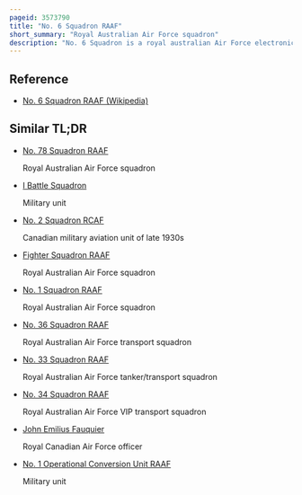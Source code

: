 ```yaml
---
pageid: 3573790
title: "No. 6 Squadron RAAF"
short_summary: "Royal Australian Air Force squadron"
description: "No. 6 Squadron is a royal australian Air Force electronic Attack Squadron. It was formed as a Training Unit in 1917 based in England during World War I. The Squadron was disbanded in 1919 but was reconfigured at the Start of 1939. During World War ii it saw Combat as a light Bomber and Maritime Patrol Squadron and took Part in the new Guinea Campaign and new Britain Campaign before being disbanded after the War."
---
```


## Reference

- [No. 6 Squadron RAAF (Wikipedia)](https://en.wikipedia.org/?curid=3573790)

## Similar TL;DR

- [No. 78 Squadron RAAF](/tldr/en/no-78-squadron-raaf)

  Royal Australian Air Force squadron

- [I Battle Squadron](/tldr/en/i-battle-squadron)

  Military unit

- [No. 2 Squadron RCAF](/tldr/en/no-2-squadron-rcaf)

  Canadian military aviation unit of late 1930s

- [Fighter Squadron RAAF](/tldr/en/fighter-squadron-raaf)

  Royal Australian Air Force squadron

- [No. 1 Squadron RAAF](/tldr/en/no-1-squadron-raaf)

  Royal Australian Air Force squadron

- [No. 36 Squadron RAAF](/tldr/en/no-36-squadron-raaf)

  Royal Australian Air Force transport squadron

- [No. 33 Squadron RAAF](/tldr/en/no-33-squadron-raaf)

  Royal Australian Air Force tanker/transport squadron

- [No. 34 Squadron RAAF](/tldr/en/no-34-squadron-raaf)

  Royal Australian Air Force VIP transport squadron

- [John Emilius Fauquier](/tldr/en/john-emilius-fauquier)

  Royal Canadian Air Force officer

- [No. 1 Operational Conversion Unit RAAF](/tldr/en/no-1-operational-conversion-unit-raaf)

  Military unit
